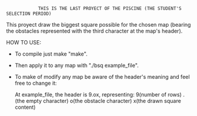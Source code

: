                 THIS IS THE LAST PROYECT OF THE PISCINE (THE STUDENT'S SELECTION PERIOD)

This proyect draw the biggest square possible for the chosen map (bearing the obstacles represented with the third character at the map's header).


HOW TO USE:

- To compile just make "make".

- Then apply it to any map with "./bsq example_file".

- To make of modify any map be aware of the header's meaning and feel free to change it:

    At example_file, the header is 9.ox, representing: 9(number of rows) .(the empty character) o(the obstacle character) x(the drawn square content)
